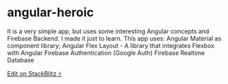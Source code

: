 # angular-heroic
It is a very simple app, but uses some interesting Angular concepts and Firebase Backend.
I made it just to learn. This app uses:
Angular Material as component library;
Angular Flex Layout - A library that integrates Flexbox with Angular
Firebase Authentication (Google Auth)
Firebase Realtime Database

[Edit on StackBlitz ⚡️](https://stackblitz.com/edit/angular-heroic)